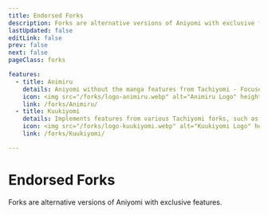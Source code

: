 ```yaml
---
title: Endorsed Forks
description: Forks are alternative versions of Aniyomi with exclusive features.
lastUpdated: false
editLink: false
prev: false
next: false
pageClass: forks

features:
  - title: Animiru
    details: Aniyomi without the manga features from Tachiyomi - Focused in anime.
    icon: <img src="/forks/logo-animiru.webp" alt="Animiru Logo" height="32" width="32">
    link: /forks/Animiru/
  - title: Kuukiyomi
    details: Implements features from various Tachiyomi forks, such as TachiyomiSY and TachiyomiJ2K.
    icon: <img src="/forks/logo-kuukiyomi.webp" alt="Kuukiyomi Logo" height="32" width="32">
    link: /forks/Kuukiyomi/

---
```


<script setup>
import { VPHomeFeatures } from "vitepress/theme"
</script>

# Endorsed Forks

Forks are alternative versions of Aniyomi with exclusive features.

<VPHomeFeatures />
